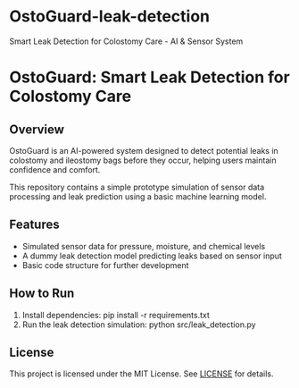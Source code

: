 # OstoGuard-leak-detection
Smart Leak Detection for Colostomy Care - AI &amp; Sensor System

# OstoGuard: Smart Leak Detection for Colostomy Care

## Overview
OstoGuard is an AI-powered system designed to detect potential leaks in colostomy and ileostomy bags before they occur, helping users maintain confidence and comfort.

This repository contains a simple prototype simulation of sensor data processing and leak prediction using a basic machine learning model.

## Features
- Simulated sensor data for pressure, moisture, and chemical levels
- A dummy leak detection model predicting leaks based on sensor input
- Basic code structure for further development

## How to Run
1. Install dependencies:
pip install -r requirements.txt
2. Run the leak detection simulation:
python src/leak_detection.py


## License
This project is licensed under the MIT License. See [LICENSE](LICENSE) for details.


